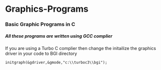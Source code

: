 # Graphics-Programs
### Basic Graphic Programs in C

##### All these programs are written using **GCC complier** 
  If you are using a Turbo C complier then change the initailize
  the graphics driver in your code to BGI directory
  
  ```
  initgraph(&gdriver,&gmode,"c:\\turboc3\\bgi");
  ```
